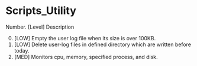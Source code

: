 # Scripts_Utility

Number. [Level] Description

0. [LOW] Empty the user log file when its size is over 100KB.
1. [LOW] Delete user-log files in defined directory which are written before today.
2. [MED] Monitors cpu, memory, specified process, and disk.